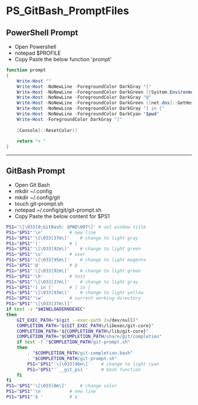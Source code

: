 # PS_GitBash_PromptFiles

## PowerShell Prompt
* Open Powershell
* notepad $PROFILE
* Copy Paste the below function 'prompt'

```powershell
function prompt
{
    Write-Host ""
    Write-Host -NoNewLine -ForegroundColor DarkGray "[" 
    Write-Host -NoNewLine -ForegroundColor DarkGreen ([System.Environment]::UserName) 
    Write-Host -NoNewLine -ForegroundColor DarkGray "@" 
    Write-Host -NoNewLine -ForegroundColor DarkGreen ([net.dns]::GetHostName())
    Write-Host -NoNewLine -ForegroundColor DarkGray "] in [" 
    Write-Host -NoNewLine -ForegroundColor DarkCyan "$pwd" 
    Write-Host -ForegroundColor DarkGray "]" 
    
    [Console]::ResetColor()
    
    return "> " 
}
```

---

## GitBash Prompt
* Open Git Bash
* mkdir ~/.config
* mkdir ~/.config/git
* touch git-prompt.sh
* notepad ~/.config/git/git-prompt.sh
* Copy Paste the below content for $PS1

```bash
PS1='\[\033]0;GitBash: $PWD\007\]' # set window title
PS1="$PS1"'\n'			# new line
PS1="$PS1"'\[\033[37m\]'	# change to light gray
PS1="$PS1"'['			# [
PS1="$PS1"'\[\033[92m\]'	# change to light green
PS1="$PS1"'\u'			# user
PS1="$PS1"'\[\033[95m\]'	# change to light magenta
PS1="$PS1"'@'			# @
PS1="$PS1"'\[\033[92m\]'	# change to light green
PS1="$PS1"'\h'			# host
PS1="$PS1"'\[\033[37m\]'	# change to light gray
PS1="$PS1"'] in ['		# ] in [
PS1="$PS1"'\[\033[93m\]'	# change to light yellow
PS1="$PS1"'\w'			# current working directory
PS1="$PS1"'\[\033[37m\]]'
if test -z "$WINELOADERNOEXEC"
then
	GIT_EXEC_PATH="$(git --exec-path 2>/dev/null)"
	COMPLETION_PATH="${GIT_EXEC_PATH%/libexec/git-core}"
	COMPLETION_PATH="${COMPLETION_PATH%/lib/git-core}"
	COMPLETION_PATH="$COMPLETION_PATH/share/git/completion"
	if test -f "$COMPLETION_PATH/git-prompt.sh"
	then
		. "$COMPLETION_PATH/git-completion.bash"
		. "$COMPLETION_PATH/git-prompt.sh"
		PS1="$PS1"'\[\033[96m\]'	# change to light cyan
		PS1="$PS1"'`__git_ps1`'		# bash function
	fi
fi
PS1="$PS1"'\[\033[0m\]'		# change color
PS1="$PS1"'\n'			# new line
PS1="$PS1"'$ '  		# $
```
